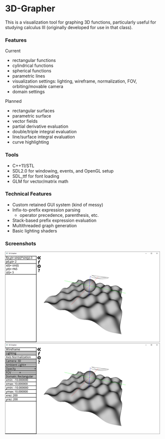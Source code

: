# 3D-Grapher

This is a visualization tool for graphing 3D functions, particularly useful for studying calculus III (originally developed for use in that class).

### Features
Current
  - rectangular functions
  - cylindrical functions
  - spherical functions
  - parametric lines
  - visualization settings: lighting, wireframe, normalization, FOV, orbiting/movable camera
  - domain settings  
  
  Planned
  - rectangular surfaces
  - parametric surface
  - vector fields 
  - partial derivative evaluation
  - double/triple integral evaluation
  - line/surface integral evaluation
  - curve highlighting

### Tools
  - C++11/STL
  - SDL2.0 for windowing, events, and OpenGL setup
  - SDL_ttf for font loading
  - GLM for vector/matrix math
  
### Technical Features
  - Custom retained GUI system (kind of messy)
  - Infix-to-prefix expression parsing
    - operator precedence, parenthesis, etc.
  - Stack-based prefix expression evaluation
  - Multithreaded graph generation
  - Basic lighting shaders

### Screenshots
![functions](https://github.com/TheNumbat/3D-Grapher/raw/master/Releases/Screenshots/Functions.png)
![settings](https://github.com/TheNumbat/3D-Grapher/raw/master/Releases/Screenshots/Settings.png)
